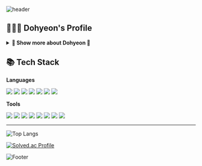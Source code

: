 ![header](https://capsule-render.vercel.app/api?type=waving&color=323232&height=200&section=header&text=HelloWorld😊&fontSize=50)

## 👨🏻‍💻 Dohyeon's Profile
<details>
<summary><strong>🔬 Show  more about Dohyeon 🔬</strong></summary>

## 🎓 Education
- Catholic Kwandong Univ. Medical IT (2017.02 - 2023.02)
    
## 🎯 Experience
- KB국민은행 IT아카데미 IT's Your Life 4기 (2023.07 - 2023.09)

## 🏆 Awards
- Catholic Kwandong Univ. 제64회 졸업식 우등상[수석졸업] (2023.02)
</details>

## 📚 Tech Stack</h2>
<b align="left" font="bold">Languages</b>
<p align="left">
  <img src="https://img.shields.io/badge/Java-007396?style=flat&logo=openJDK&logoColor=white"/>
  <img src="https://img.shields.io/badge/C%23-512BD4?style=flat&logo=CSharp&logoColor=white"/>
  <img src="https://img.shields.io/badge/JavaScript-F7DF1E?style=flat&logo=JavaScript&logoColor=white"/>
  <img src="https://img.shields.io/badge/jQuery-0769AD?style=flat&logo=jQuery&logoColor=white"/>
  <img src="https://img.shields.io/badge/HTML5-E34F26?style=flat&logo=HTML5&logoColor=white"/>
  <img src="https://img.shields.io/badge/CSS3-1572B6?style=flat&logo=CSS3&logoColor=white"/>
  <img src="https://img.shields.io/badge/SQL-3178C6?style=flat&logo=sql&logoColor=white"/>
</p>
<b align="left">Tools</b>
<p align="left">
  <img src="https://img.shields.io/badge/Eclipse-2C2255?style=flat&logo=eclipseide&logoColor=white"/></a>
  <img src="https://img.shields.io/badge/Spring-6DB33F?style=flat&logo=spring&logoColor=white"/></a>
  <img src="https://img.shields.io/badge/Spring Boot-6DB33F?style=flat&logo=spring-boot&logoColor=white"/></a>
  <img src="https://img.shields.io/badge/Visual Studio-5C2D91?style=flat&logo=Visual Studio&logoColor=white"/></a>
  <img src="https://img.shields.io/badge/.NET-512BD4?style=flat&logo=.Net&logoColor=white"/></a>
  <img src="https://img.shields.io/badge/Android Studio-3DDC84?style=flat&logo=androidstudio&logoColor=white"/></a>
  <img src="https://img.shields.io/badge/Oracle-F80000?style=flat&logo=oracle&logoColor=white"/></a>
  <img src="https://img.shields.io/badge/Firebase-ffca28?style=flat&logo=firebase&logoColor=white">
</p>

- - -
![Top Langs](https://github-readme-stats.vercel.app/api/top-langs/?username=kkongdo&layout=compact&hide_progress=false)

[![Solved.ac Profile](http://mazassumnida.wtf/api/mini/generate_badge?boj=kkongdo)](https://solved.ac/kkongdo)

![Footer](https://capsule-render.vercel.app/api?type=waving&color=323232&height=150&section=footer)
